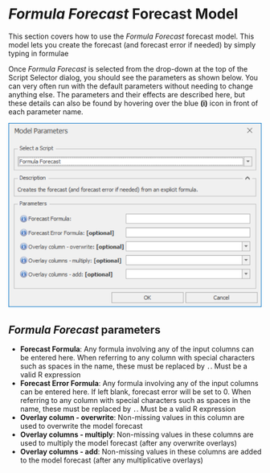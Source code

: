 # *Formula Forecast* Forecast Model

This section covers how to use the *Formula Forecast* forecast model. This model lets you create the forecast (and forecast error if needed) by simply typing in formulae

Once *Formula Forecast* is selected from the drop-down at the top of the Script Selector dialog, you should see the parameters as shown below. You can very often run with the default parameters without needing to change anything else. The parameters and their effects are described here, but these details can also be found by hovering over the blue **(i)** icon in front of each parameter name.

![Formula Forecast](imgs/Model_FormulaForecast.png) 

## *Formula Forecast* parameters

- **Forecast Formula**: Any formula involving any of the input columns can be entered here. When referring to any column with special characters such as spaces in the name, these must be replaced by `.`. Must be a valid R expression
- **Forecast Error Formula**: Any formula involving any of the input columns can be entered here. If left blank, forecast error will be set to 0. When referring to any column with special characters such as spaces in the name, these must be replaced by `.`. Must be a valid R expression
- **Overlay column - overwrite**: Non-missing values in this column are used to overwrite the model forecast
- **Overlay columns - multiply**: Non-missing values in these columns are used to multiply the model forecast (after any overwrite overlays)
- **Overlay columns - add**: Non-missing values in these columns are added to the model forecast (after any multiplicative overlays)